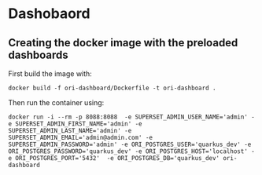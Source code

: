 # Dashobaord

## Creating the docker image with the preloaded dashboards 

First build the image with:
```shell script
docker build -f ori-dashboard/Dockerfile -t ori-dashboard .
```

Then run the container using:
```shell script
docker run -i --rm -p 8088:8088  -e SUPERSET_ADMIN_USER_NAME='admin' -e SUPERSET_ADMIN_FIRST_NAME='admin' -e SUPERSET_ADMIN_LAST_NAME='admin' -e SUPERSET_ADMIN_EMAIL='admin@admin.com' -e SUPERSET_ADMIN_PASSWORD='admin' -e ORI_POSTGRES_USER='quarkus_dev' -e ORI_POSTGRES_PASSWORD='quarkus_dev' -e ORI_POSTGRES_HOST='localhost' -e ORI_POSTGRES_PORT='5432'  -e ORI_POSTGRES_DB='quarkus_dev' ori-dashboard
```
